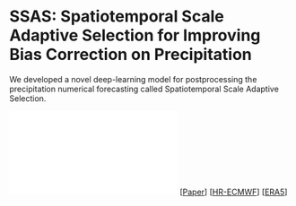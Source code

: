 # SSAS: Spatiotemporal Scale Adaptive Selection for Improving Bias Correction on Precipitation
We developed a novel deep-learning model for postprocessing the precipitation numerical forecasting called Spatiotemporal Scale Adaptive Selection.

![image](./docs/framework.pdf)
[[Paper](https://xxx.org/pdf/xx.xxx.pdf)]
[[HR-ECMWF](https://xxx.github.io/xxx/)]
[[ERA5](https://xxx.github.io/xxx/)]

